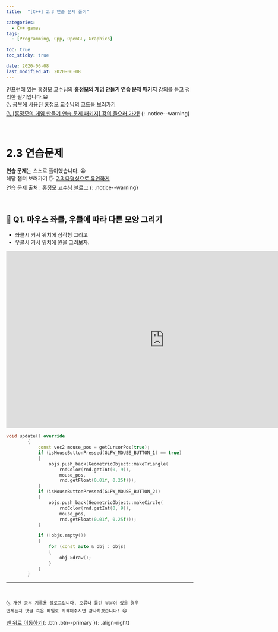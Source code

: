 ```yaml
---
title:  "[C++] 2.3 연습 문제 풀이" 

categories:
  - C++ games
tags:
  - [Programming, Cpp, OpenGL, Graphics]

toc: true
toc_sticky: true

date: 2020-06-08
last_modified_at: 2020-06-08
---
```


인프런에 있는 홍정모 교수님의 **홍정모의 게임 만들기 연습 문제 패키지** 강의를 듣고 정리한 필기입니다.😀   
[🌜 공부에 사용된 홍정모 교수님의 코드들 보러가기](https://github.com/jmhong-simulation/GameDevPracticePackage)   
[🌜 [홍정모의 게임 만들기 연습 문제 패키지] 강의 들으러 가기!](https://www.inflearn.com/course/c-2)
{: .notice--warning}

<br>

# 2.3 연습문제

**연습 문제**는 스스로 풀이했습니다. 😀       
해당 챕터 보러가기 🖐 [2.3 다형성으로 유연하게](https://ansohxxn.github.io/c++%20games/chapter2-3/)   
연습 문제 출처 : [홍정모 교수님 블로그](https://blog.naver.com/atelierjpro/221413483005)
{: .notice--warning}


<br>

## 🙋 Q1. 마우스 좌클, 우클에 따라 다른 모양 그리기
- 좌클시 커서 위치에 삼각형 그리고
- 우클시 커서 위치에 원을 그려보자.

<iframe width="851" height="477" src="https://www.youtube.com/embed/lX4-a24gQAQ" frameborder="0" allow="accelerometer; autoplay; encrypted-media; gyroscope; picture-in-picture" allowfullscreen></iframe>

```cpp
void update() override
		{
			const vec2 mouse_pos = getCursorPos(true);
			if (isMouseButtonPressed(GLFW_MOUSE_BUTTON_1) == true)
			{
				objs.push_back(GeometricObject::makeTriangle(
					rndColor(rnd.getInt(0, 9)),
					mouse_pos,
					rnd.getFloat(0.01f, 0.25f)));
			}
			if (isMouseButtonPressed(GLFW_MOUSE_BUTTON_2))
			{
				objs.push_back(GeometricObject::makeCircle(
					rndColor(rnd.getInt(0, 9)),
					mouse_pos,
					rnd.getFloat(0.01f, 0.25f)));
			}

			if (!objs.empty())
			{
				for (const auto & obj : objs)
				{
					obj->draw();
				}
			}
		}
```

***

<br>

    🌜 개인 공부 기록용 블로그입니다. 오류나 틀린 부분이 있을 경우 
    언제든지 댓글 혹은 메일로 지적해주시면 감사하겠습니다! 😄

[맨 위로 이동하기](#){: .btn .btn--primary }{: .align-right}
